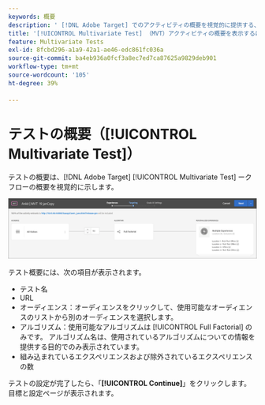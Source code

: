 ```yaml
---
keywords: 概要
description: ' [!DNL Adobe Target] でのアクティビティの概要を視覚的に提供する、[!UICONTROL Multivariate Test] （MVT）アクティビティの概要を表示します。'
title: '[!UICONTROL Multivariate Test] （MVT）アクティビティの概要を表示するにはどうすればよいですか？'
feature: Multivariate Tests
exl-id: 8fcbd296-a1a9-42a1-ae46-edc861fc036a
source-git-commit: ba4eb936a0fcf3a8ec7ed7ca87625a9829deb901
workflow-type: tm+mt
source-wordcount: '105'
ht-degree: 39%

---
```


# テストの概要（[!UICONTROL Multivariate Test]）

テストの概要は、[!DNL Adobe Target] [!UICONTROL Multivariate Test] ークフローの概要を視覚的に示します。

![テスト概要ダイアログボックス](/help/main/c-activities/c-multivariate-testing/t-create-multivariate-test/assets/summary2new.png)

テスト概要には、次の項目が表示されます。

* テスト名
* URL
* オーディエンス：オーディエンスをクリックして、使用可能なオーディエンスのリストから別のオーディエンスを選択します。
* アルゴリズム：使用可能なアルゴリズムは [!UICONTROL Full Factorial] のみです。 アルゴリズム名は、使用されているアルゴリズムについての情報を提供する目的でのみ表示されています。
* 組み込まれているエクスペリエンスおよび除外されているエクスペリエンスの数

テストの設定が完了したら、「**[!UICONTROL Continue]**」をクリックします。 目標と設定ページが表示されます。
